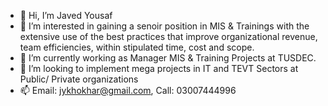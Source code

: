 - 👋 Hi, I’m Javed Yousaf
- 👀 I’m interested in gaining a senoir position in MIS & Trainings with the extensive use of the best practices that improve organizational revenue, team efficiencies, within stipulated time, cost and scope.  
- 🌱 I’m currently working as Manager MIS & Training Projects at TUSDEC.
- 💞️ I’m looking to implement mega projects in IT and TEVT Sectors at Public/ Private organizations 
- 📫 Email: jykhokhar@gmail.com, Call: 03007444996  

<!---
jykhokhar/jykhokhar is a ✨ special ✨ repository because its `README.md` (this file) appears on your GitHub profile.
You can click the Preview link to take a look at your changes.
--->
